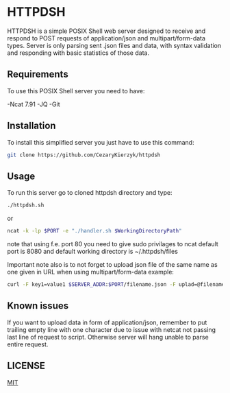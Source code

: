 # HTTPDSH

HTTPDSH is a simple POSIX Shell web server designed to receive and respond to POST requests of application/json and multipart/form-data types. Server is only parsing sent .json files and data, with syntax validation and responding with basic statistics of those data.

## Requirements

To use this POSIX Shell server you need to have:

-Ncat 7.91
-JQ
-Git

## Installation

To install this simplified server you just have to use this command:

```bash
git clone https://github.com/CezaryKierzyk/httpdsh
```

## Usage

To run this server go to cloned httpdsh directory and type:

```bash
./httpdsh.sh
```

or

```bash
ncat -k -lp $PORT -e "./handler.sh $WorkingDirectoryPath"
```

note that using f.e. port 80 you need to give sudo privilages to ncat default port is 8080 and default working directory is ~/.httpdsh/files

Important note also is to not forget to upload json file of the same name as one given in URL when using multipart/form-data
example:

```bash
curl -F key1=value1 $SERVER_ADDR:$PORT/filename.json -F uplad=@filename.json
```

## Known issues

If you want to upload data in form of application/json, remember to put trailing empty line with one character due to issue with netcat not passing last line of request to script. Otherwise server will hang unable to parse entire request.

## LICENSE

[MIT](https://choosealicense.com/licenses/mit/)
